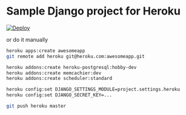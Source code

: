 # Sample Django project for Heroku

[![Deploy](https://www.herokucdn.com/deploy/button.svg)](https://heroku.com/deploy?template=https://github.com/andreif/heroku_django)

or do it manually

```sh
heroku apps:create awesomeapp
git remote add heroku git@heroku.com:awesomeapp.git

heroku addons:create heroku-postgresql:hobby-dev
heroku addons:create memcachier:dev
heroku addons:create scheduler:standard

heroku config:set DJANGO_SETTINGS_MODULE=project.settings.heroku
heroku config:set DJANGO_SECRET_KEY=...

git push heroku master
```
